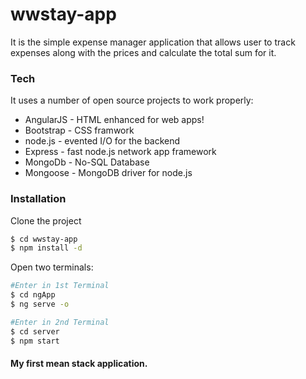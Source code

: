 # wwstay-app

It is the simple expense manager application that allows user to track expenses along with the prices and calculate the total sum for it.

### Tech

It uses a number of open source projects to work properly:

* AngularJS - HTML enhanced for web apps!
* Bootstrap - CSS framwork
* node.js - evented I/O for the backend
* Express - fast node.js network app framework
* MongoDb - No-SQL Database
* Mongoose - MongoDB driver for node.js

### Installation

Clone the project 
```sh
$ cd wwstay-app
$ npm install -d
```
Open two terminals: 
```sh 
#Enter in 1st Terminal
$ cd ngApp
$ ng serve -o
```
```sh 
#Enter in 2nd Terminal
$ cd server
$ npm start
```

#### My first mean stack application. 
